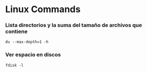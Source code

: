 # Linux Commands
### Lista directorios y la suma del tamaño de archivos que contiene
`du --max-depth=1 -h`
### Ver espacio en discos
`fdisk -l`
